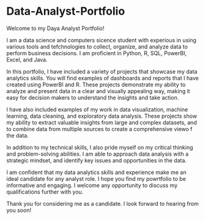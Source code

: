 # Data-Analyst-Portfolio

Welcome to my Daya Analyst Portfolio!

I am a data science and computers sicence student with experious in using various tools and tefchnologies to collect, organize, and analyze data to perform business decisions. I am proficient in Python, R, SQL, PowerBI, Excel, and Java.

In this portfolio, I have included a variety of projects that showcase my data analytics skills. You will find examples of dashboards and reports that I have created using PowerBI and R. These projects demonstrate my ability to analyze and present data in a clear and visually appealing way, making it easy for decision makers to understand the insights and take action.

I have also included examples of my work in data visualization, machine learning, data cleaning, and exploratory data analysis. These projects show my ability to extract valuable insights from large and complex datasets, and to combine data from multiple sources to create a comprehensive viewo f the data.

In addition to my technical skills, I also pride myself on my critical thinking and problem-solving abilities. I am able to approach data analysis with a strategic mindset, and identify key issues and opportunities in the data.

I am confident that my data analytics skills and experience make me an ideal candidate for any analyst role. I hope you find my powrtfolio to be informative and engaging. I welcome any opportunity to discuss my qualifications further with you.

Thank you for considering me as a candidate. I look forward to hearing from you soon!
